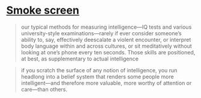# [Smoke screen](https://aworkinglibrary.com/writing/smoke-screen)

> our typical methods for measuring intelligence—IQ tests and various university-style examinations—rarely if ever consider someone’s ability to, say, effectively deescalate a violent encounter, or interpret body language within and across cultures, or sit meditatively without looking at one’s phone every ten seconds. Those skills are positioned, at best, as supplementary to actual intelligence 

> if you scratch the surface of any notion of intelligence, you run headlong into a belief system that renders some people more intelligent—and therefore more valuable, more worthy of attention or care—than others.

